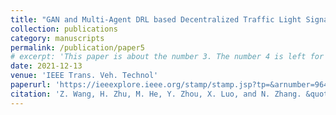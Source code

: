 ```yaml
---
title: "GAN and Multi-Agent DRL based Decentralized Traffic Light Signal Control"
collection: publications
category: manuscripts
permalink: /publication/paper5
# excerpt: 'This paper is about the number 3. The number 4 is left for future work.'
date: 2021-12-13
venue: 'IEEE Trans. Veh. Technol'
paperurl: 'https://ieeexplore.ieee.org/stamp/stamp.jsp?tp=&arnumber=9647926'
citation: 'Z. Wang, H. Zhu, M. He, Y. Zhou, X. Luo, and N. Zhang. &quot;GAN and Multi-Agent DRL based Decentralized Traffic Light Signal Control.&quot; <i>IEEE Trans. Veh. Technol</i>. vol. 71, no. 2, pp. 1333-1348, Feb. 2022.'
---
```


